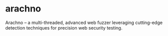 # arachno
Arachno – a multi-threaded, advanced web fuzzer leveraging cutting-edge detection techniques for precision web security testing.
